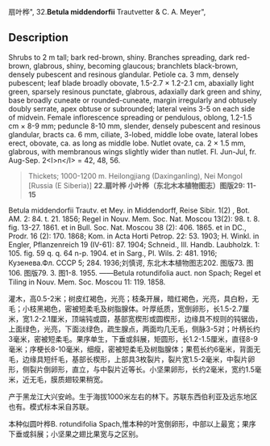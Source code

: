 扇叶桦",
32.**Betula middendorfii** Trautvetter & C. A. Meyer",

## Description
Shrubs to 2 m tall; bark red-brown, shiny. Branches spreading, dark red-brown, glabrous, shiny, becoming glaucous; branchlets black-brown, densely pubescent and resinous glandular. Petiole ca. 3 mm, densely pubescent; leaf blade broadly obovate, 1.5-2.7 ×  1.2-2.1 cm, abaxially light green, sparsely resinous punctate, glabrous, adaxially dark green and shiny, base broadly cuneate or rounded-cuneate, margin irregularly and obtusely doubly serrate, apex obtuse or subrounded; lateral veins 3-5 on each side of midvein. Female inflorescence spreading or pendulous, oblong, 1.2-1.5 cm ×  8-9 mm; peduncle 8-10 mm, slender, densely pubescent and resinous glandular, bracts ca. 6 mm, ciliate, 3-lobed, middle lobe ovate, lateral lobes erect, obovate, ca. as long as middle lobe. Nutlet ovate, ca. 2 ×  1.5 mm, glabrous, with membranous wings slightly wider than nutlet. Fl. Jun-Jul, fr. Aug-Sep. 2&lt;I&gt;n&lt;/I&gt; = 42, 48, 56.

> Thickets; 1000-1200 m. Heilongjiang (Daxinganling), Nei Mongol [Russia (E Siberia)]
**22.扇叶桦 小叶桦（东北木本植物图志）图版29: 11-15**

Betula middendorfii Trautv. et Mey. in Middendorff, Reise Sibir. 1(2) , Bot. AM. 2: 84. t. 21. 1856; Regel in Nouv. Mem. Soc. Nat. Moscou 13(2): 98. t. 8. fig. 13-27. 1861. et in Bull. Soc. Nat. Moscou 38 (2): 406. 1865. et in DC., Prodr. 16 (2): 170. 1868; Kom. in Acta Horti Petrop. 22: 53. 1903; H. Winkl. in Engler, Pflanzenreich 19 (IV-61): 87. 1904; Schneid., Ill. Handb. Laubholzk. 1: 105. fig. 59 q. q. 64 n-p. 1904. et in Sarg., Pl. Wils. 2: 481. 1916; Кузенева.Фл. CCCP 5; 284. 1936;刘慎谔, 东北木本植物图志202. 图版73. 图106. 图版79. 3. 图1-8. 1955. ——Betula rotundifolia auct. non Spach; Regel et Tiling in Nouv. Mem. Soc. Moscou 11: 119. 1858.

灌木，高0.5-2米；树皮红褐色，光亮；枝条开展，暗红褐色，光亮，具白粉，无毛；小枝黑褐色，密被短柔毛及树脂腺体。叶厚纸质，宽倒卵形，长1.5-2.7厘米，宽1.2-2.1厘米，顶端钝或圆，基部宽楔形或圆楔形，边缘具不规则的钝锯齿，上面绿色，光亮，下面淡绿色，疏生腺点，两面均几无毛，侧脉3-5对；叶柄长约3毫米，密被短柔毛。果序单生，下垂或斜展，矩圆形，长1.2-1.5厘米，直径8-9毫米；序梗长8-10毫米，细瘦，密被短柔毛及树脂腺体；果苞长约6毫米，背面无毛，边缘具短纤毛，基部长楔形，上部具3枚裂片，裂片宽1.5-2毫米，中裂片卵形，侧裂片倒卵形，直立，与中裂片近等长。小坚果卵形，长约2毫米，宽约1.5毫米，近无毛，膜质翅较果稍宽。

产于黑龙江大兴安岭。生于海拔1000米左右的林下。苏联东西伯利亚及远东地区也有。模式标本采自苏联。

本种似圆叶桦B. rotundifolia Spach,惟本种的叶宽倒卵形，中部以上最宽；果序下垂或斜展；小坚果之翅比果宽与之区别。
